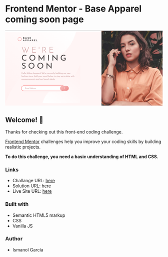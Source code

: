 # Frontend Mentor - Base Apparel coming soon page

![Design preview for the QR code component coding challenge](./design/desktop-design.png)

## Welcome! 👋

Thanks for checking out this front-end coding challenge.

[Frontend Mentor](https://www.frontendmentor.io) challenges help you improve your coding skills by building realistic projects. 

**To do this challenge, you need a basic understanding of HTML and CSS.**

### Links
- Challange URL: [here](https://www.frontendmentor.io/challenges/base-apparel-coming-soon-page-5d46b47f8db8a7063f9331a0)
- Solution URL: [here](https://github.com/ismanolgarcia/web-projects-to-practice/tree/main/base-apparel-coming-soon)
- Live Site URL: [here](https://web-projects-to-practice.vercel.app/base-apparel-coming-soon/index.html)

### Built with
- Semantic HTML5 markup
- CSS
- Vanilla JS


### Author
- Ismanol García
